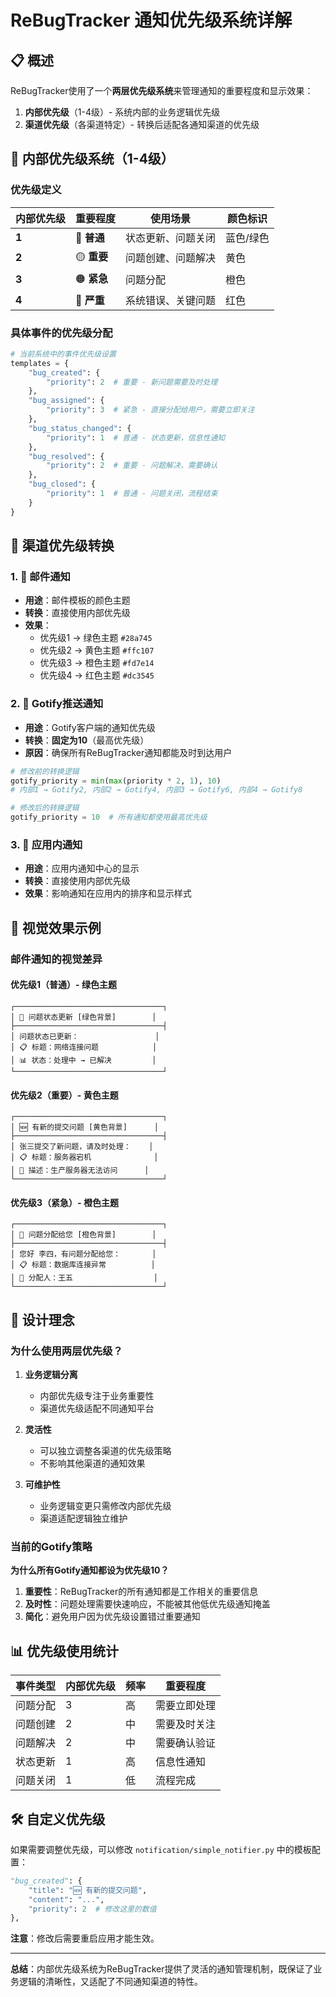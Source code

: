 # ReBugTracker 通知优先级系统详解

## 📋 概述

ReBugTracker使用了一个**两层优先级系统**来管理通知的重要程度和显示效果：

1. **内部优先级**（1-4级）- 系统内部的业务逻辑优先级
2. **渠道优先级**（各渠道特定）- 转换后适配各通知渠道的优先级

## 🎯 内部优先级系统（1-4级）

### 优先级定义

| 内部优先级 | 重要程度 | 使用场景 | 颜色标识 |
|-----------|----------|----------|----------|
| **1** | 🔵 **普通** | 状态更新、问题关闭 | 蓝色/绿色 |
| **2** | 🟡 **重要** | 问题创建、问题解决 | 黄色 |
| **3** | 🟠 **紧急** | 问题分配 | 橙色 |
| **4** | 🔴 **严重** | 系统错误、关键问题 | 红色 |

### 具体事件的优先级分配

```python
# 当前系统中的事件优先级设置
templates = {
    "bug_created": {
        "priority": 2  # 重要 - 新问题需要及时处理
    },
    "bug_assigned": {
        "priority": 3  # 紧急 - 直接分配给用户，需要立即关注
    },
    "bug_status_changed": {
        "priority": 1  # 普通 - 状态更新，信息性通知
    },
    "bug_resolved": {
        "priority": 2  # 重要 - 问题解决，需要确认
    },
    "bug_closed": {
        "priority": 1  # 普通 - 问题关闭，流程结束
    }
}
```

## 🔄 渠道优先级转换

### 1. 📧 邮件通知
- **用途**：邮件模板的颜色主题
- **转换**：直接使用内部优先级
- **效果**：
  - 优先级1 → 绿色主题 `#28a745`
  - 优先级2 → 黄色主题 `#ffc107`
  - 优先级3 → 橙色主题 `#fd7e14`
  - 优先级4 → 红色主题 `#dc3545`

### 2. 🔔 Gotify推送通知
- **用途**：Gotify客户端的通知优先级
- **转换**：**固定为10**（最高优先级）
- **原因**：确保所有ReBugTracker通知都能及时到达用户

```python
# 修改前的转换逻辑
gotify_priority = min(max(priority * 2, 1), 10)
# 内部1 → Gotify2, 内部2 → Gotify4, 内部3 → Gotify6, 内部4 → Gotify8

# 修改后的转换逻辑
gotify_priority = 10  # 所有通知都使用最高优先级
```

### 3. 📱 应用内通知
- **用途**：应用内通知中心的显示
- **转换**：直接使用内部优先级
- **效果**：影响通知在应用内的排序和显示样式

## 🎨 视觉效果示例

### 邮件通知的视觉差异

#### 优先级1（普通）- 绿色主题
```
┌─────────────────────────────────┐
│ 🔄 问题状态更新 [绿色背景]        │
├─────────────────────────────────┤
│ 问题状态已更新：                 │
│ 📋 标题：网络连接问题            │
│ 📊 状态：处理中 → 已解决         │
└─────────────────────────────────┘
```

#### 优先级2（重要）- 黄色主题
```
┌─────────────────────────────────┐
│ 🆕 有新的提交问题 [黄色背景]      │
├─────────────────────────────────┤
│ 张三提交了新问题，请及时处理：    │
│ 📋 标题：服务器宕机              │
│ 📝 描述：生产服务器无法访问      │
└─────────────────────────────────┘
```

#### 优先级3（紧急）- 橙色主题
```
┌─────────────────────────────────┐
│ 🔔 问题分配给您 [橙色背景]        │
├─────────────────────────────────┤
│ 您好 李四，有问题分配给您：       │
│ 📋 标题：数据库连接异常          │
│ 👤 分配人：王五                  │
└─────────────────────────────────┘
```

## 🔧 设计理念

### 为什么使用两层优先级？

1. **业务逻辑分离**
   - 内部优先级专注于业务重要性
   - 渠道优先级适配不同通知平台

2. **灵活性**
   - 可以独立调整各渠道的优先级策略
   - 不影响其他渠道的通知效果

3. **可维护性**
   - 业务逻辑变更只需修改内部优先级
   - 渠道适配逻辑独立维护

### 当前的Gotify策略

**为什么所有Gotify通知都设为优先级10？**

1. **重要性**：ReBugTracker的所有通知都是工作相关的重要信息
2. **及时性**：问题处理需要快速响应，不能被其他低优先级通知掩盖
3. **简化**：避免用户因为优先级设置错过重要通知

## 📊 优先级使用统计

| 事件类型 | 内部优先级 | 频率 | 重要程度 |
|---------|-----------|------|----------|
| 问题分配 | 3 | 高 | 需要立即处理 |
| 问题创建 | 2 | 中 | 需要及时关注 |
| 问题解决 | 2 | 中 | 需要确认验证 |
| 状态更新 | 1 | 高 | 信息性通知 |
| 问题关闭 | 1 | 低 | 流程完成 |

## 🛠️ 自定义优先级

如果需要调整优先级，可以修改 `notification/simple_notifier.py` 中的模板配置：

```python
"bug_created": {
    "title": "🆕 有新的提交问题",
    "content": "...",
    "priority": 2  # 修改这里的数值
},
```

**注意**：修改后需要重启应用才能生效。

---

**总结**：内部优先级系统为ReBugTracker提供了灵活的通知管理机制，既保证了业务逻辑的清晰性，又适配了不同通知渠道的特性。
